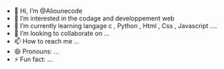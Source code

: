 - 👋 Hi, I’m @Aliounecode 
- 👀 I’m interested in the codage and developpement web 
- 🌱 I’m currently learning langage c , Python , Html , Css , Javascript ....
- 💞️ I’m looking to collaborate on ...
- 📫 How to reach me ...
- 😄 Pronouns: ...
- ⚡ Fun fact: ...

<!---
Aliounecode/Aliounecode is a ✨ special ✨ repository because its `README.md` (this file) appears on your GitHub profile.
You can click the Preview link to take a look at your changes.
--->
